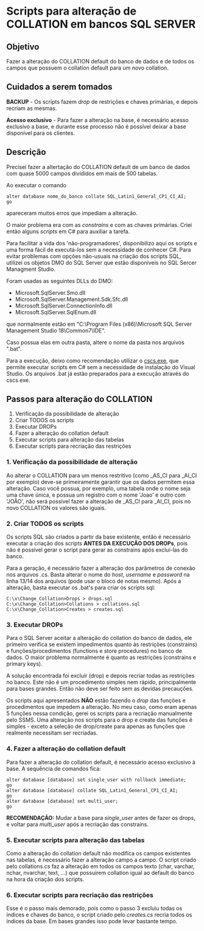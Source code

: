# Scripts para alteração de COLLATION em bancos SQL SERVER
## Objetivo
Fazer a alteração do COLLATION default do banco de dados e de todos os campos que possuem o collation default para um novo collation.
## Cuidados a serem tomados
<b>BACKUP</b> - Os scripts fazem _drop_ de restrições e chaves primárias, e depois recriam as mesmas.

<b>Acesso exclusivo</b> - Para fazer a alteração na base, é necessário acesso exclusivo a base, e durante esse processo não é possível deixar a base disponível para os clientes.

## Descrição
Precisei fazer a altertação do COLLATION default de um banco de dados com quase 5000 campos divididos em mais de 500 tabelas.

Ao executar o comando

	alter database nome_do_banco collate SQL_Latin1_General_CP1_CI_AI;
	go


apareceram muitos erros que impediam a alteração.

O maior problema era com as _constrains_ e com as chaves primárias.
Criei então alguns _scripts_ em C# para auxiliar a tarefa.

Para facilitar a vida dos 'não-programadores', disponibilizo aqui os scripts e uma forma fácil de executá-los sem a necessidade de conhecer C#. Para evitar problemas com opções não-usuais na criação dos scripts SQL, utilizei os objetos DMO do SQL Server que estão disponíveis no SQL Sercer Managment Studio.

Foram usadas as seguintes DLLs do DMO:

- Microsoft.SqlServer.Smo.dll
- Microsoft.SqlServer.Management.Sdk.Sfc.dll
- Microsoft.SqlServer.ConnectionInfo.dll
- Microsoft.SqlServer.SqlEnum.dll

que normalmente estão em "C:\Program Files (x86)\Microsoft SQL Server Management Studio 18\Common7\IDE\".

Caso possua elas em outra pasta, altere o nome da pasta nos arquivos ".bat".

Para a execução, deixo como recomendação utilizar o [cscs.exe](https://github.com/oleg-shilo/cs-script/blob/master/bin/linux/ubuntu/build/cs-script_3.27.5.0/cscs.exe), que permite executar scripts em C# sem a necessidade de instalação do Visual Studio. Os arquivos .bat já estão preparados para a execução através do cscs.exe.

## Passos para alteração do COLLATION
1. Verificação da possibilidade de alteração
2. Criar TODOS os scripts
3. Executar DROPs
4. Fazer a alteração do collation default
5. Executar scripts para alteração das tabelas
6. Executar scripts para recriação das restrições

### 1. Verificação da possibilidade de alteração
Ao alterar o COLLATION para um menos restritivo (como _AS_CI para _AI_CI por exemplo) deve-se primeiramente garantir que os dados permitem essa alteração.
Caso você possua, por exemplo, uma tabela onde o nome seja uma chave única, e possua um registro com o nome 'Joao' e outro com 'JOÃO', não será possível fazer a alteração de _AS_CI para _AI_CI, pois no novo COLLATION os valores são iguais.

### 2. Criar TODOS os scripts
Os scripts SQL são criados a partir da base existente, então é necessário executar a criação dos scripts __ANTES DA EXECUÇÃO DOS DROPs__, pois não é possível gerar o script para gerar as constrains após excluí-las do banco.

Para a geração, é necessário fazer a alteração dos parâmetros de conexão nos arquivos .cs. Basta alterar o nome do _host_, _username_ e _password_ na linha 13/14 dos arquivos (pode usar o bloco de notas mesmo).
Após a alteração, basta executar os .bat's para criar os scripts sql:

	C:\x\Change_Collation>Drops > drops.sql
	C:\x\Change_Collation>Collations > collations.sql
	C:\x\Change_Collation>Creates > creates.sql

### 3. Executar DROPs
Para o SQL Server aceitar a alteração do collation do banco de dados, ele primeiro verifica se existem impedimentos quanto às restrições (constrains) e funções/procedimentos (functions e store procedures) no banco de dados.
O maior problema normalmente é quanto as restrições (constrains e primary keys).

A solução encontrada foi excluir (drop) e depois recriar todas as restrições no banco. Este não é um procedimento simples nem rápido, principalmente para bases grandes. Então não deve ser feito sem as devidas precauções.

Os scripts aqui apresentados __NÃO__ estão fazendo o _drop_ das funções e procedimentos que impedem a alteração. No meu caso, como eram apenas 5 funções nessa condição, gerei os scripts para a recriação manualmente pelo SSMS. Uma alteração nos scripts para o drop e create das funções é simples - exceto a seleção de drop/create para apenas as funções que realmente necessitam ser recriadas.

### 4. Fazer a alteração do collation default
Para fazer a alteração do collation default, é necessário acesso exclusivo à base.
A sequência de comandos fica:

	alter database [database] set single_user with rollback immediate;
	go
	alter database [database] collate SQL_Latin1_General_CP1_CI_AI;
	go
	alter database [database] set multi_user;
	go

__RECOMENDAÇÃO:__ Mudar a base para _single_user_ antes de fazer os drops, e voltar para _multi_user_ após a recriação das constrains.
### 5. Executar scripts para alteração das tabelas
Como a alteração do collation default não modifica os campos existentes nas tabelas, é necessário fazer a alteração campo a campo.
O script criado pelo collations.cs faz a alteração em todos os campos texto (char, varchar, nchar, nvarchar, text, ...) que possuirem collation igual ao default do banco na hora da criação dos scripts.

### 6. Executar scripts para recriação das restrições
Esse é o passo mais demorado, pois como o passo 3 excluiu todas os índices e chaves do banco, o script criado pelo _creates.cs_ recria todos os índices da base. Em bases grandes isso pode levar bastante tempo.






